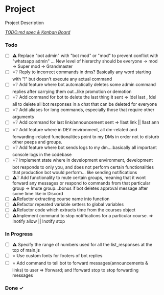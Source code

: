 # Project

Project Description

<em>[TODO.md spec & Kanban Board](https://bit.ly/3fCwKfM)</em>

### Todo

- [ ] ⚠️ Replace "bot admin" with "bot mod" or "mod" to prevent conflict with "whatsapp admin" ... New level of hierarchy should be everyone -> mod -> Super mod -> Grandmaster  
- [ ] ⭐❔ Reply to incorrect commands in dms? Basically any word starting with "!" but doesn't execute any actual command  
- [ ] ⭐❔ Add feature where bot automatically deletes some admin command replies after carrying them out...like promotion or demotion  
- [ ] ⭐❔ Add command for bot to delete the last thing it sent => !del last , !del all to delete all bot responses in a chat that can be deleted for everyone  
- [ ] ⭐❔ Add aliases for long commands, especially those that require other arguments  
- [ ] ⭐❔ Add command for last link/announcement sent => !last link || !last ann  
- [ ] ⭐❔ Add feature where in DEV environment, all dm-related and forwarding-related functionalities point to my DMs in order not to disturb other peeps and groups.  
- [ ] ⭐❔ Add feature where bot sends logs to my dm....basically all important console logs in the codebase  
- [ ] ⭐❔ Implement state where in development environment, development bot responds to only you, and does not perform certain functionalities that production bot would perform... like sending notifications  
- [ ] ⚠️❔ Add functionality to mute certain groups, meaning that it wont forward any messages or respond to commands from that particular group => !mute group...bonus if bot deletes approval message after some time like in Discord  
- [ ] ⚠️Refactor extracting course name into function  
- [ ] ⚠️Refactor repeated variable setters to global variables  
- [ ] ⚠️Refactor code which extracts time from the courses object  
- [ ] ⚠️Implement command to stop notifications for a particular course. => !notify allow <course> || !notify stop <course>  

### In Progress

- [ ] ⚠️ Specify the range of numbers used for all the list_responses at the top of main.js  
- [ ] ⭐ Use custom fonts for footers of bot replies  
- [ ] ⭐ Add command to tell bot to forward messages(announcements & links) to user => !forward; and !forward stop to stop forwarding messages  

### Done ✓


